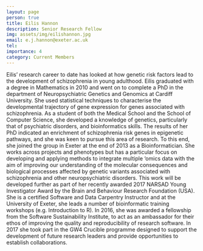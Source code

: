 ```yaml
---
layout: page
person: true
title: Eilis Hannon
description: Senior Research Fellow
img: assets/img/eilishannon.jpg
email: e.j.hannon@exeter.ac.uk
tel:
importance: 4
category: Current Members
---
```


Eilis’ research career to date has looked at how genetic risk factors lead to the development of schizophrenia in young adulthood. Eilis graduated with a degree in Mathematics in 2010 and went on to complete a PhD in the department of Neuropsychiatric Genetics and Genomics at Cardiff University. She used statistical techniques to characterise the developmental trajectory of gene expression for genes associated with schizophrenia. As a student of both the Medical School and the School of Computer Science, she developed a knowledge of genetics, particularly that of psychiatric disorders, and bioinformatics skills. The results of her PhD indicated an enrichment of schizophrenia risk genes in epigenetic pathways, and she was keen to pursue this area of research. To this end, she joined the group in Exeter at the end of 2013 as a Bioinformatician. She works across projects and phenotypes but has a particular focus on developing and applying methods to integrate multiple ‘omics data with the aim of improving our understanding of the molecular consequences and biological processes affected by genetic variants associated with schizophrenia and other neuropsychiatric disorders. This work will be developed further as part of her recently awarded 2017 NARSAD Young Investigator Award by the Brain and Behaviour Research Foundation (USA). She is a certified Software and Data Carpentry Instructor and at the University of Exeter, she leads a number of bioinformatic training workshops (e.g. Introduction to R). In 2016, she was awarded a fellowship from the Software Sustainability Institute, to act as an ambassador for their ethos of improving the quality and reproducibility of research software. In 2017 she took part in the GW4 Crucible programme designed to support the development of future research leaders and provide opportunities to establish collaborations.
